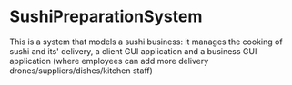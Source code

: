 # SushiPreparationSystem
This is a system that models a sushi business: it manages the cooking of sushi and its' delivery, a client GUI application and a business GUI application (where employees can add more delivery drones/suppliers/dishes/kitchen staff)
